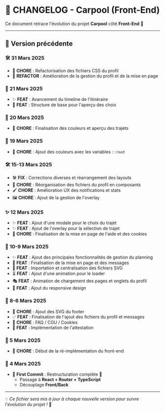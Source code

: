 # 📜 CHANGELOG - Carpool (Front-End)

Ce document retrace l'évolution du projet **Carpool** côté **Front-End** 🚀

---

## 📅 Version précédente

### 🛠️ **31 Mars 2025**

- 🔧 **CHORE** : Refactorisation des fichiers CSS du profil
- 🔄 **REFACTOR** : Amélioration de la gestion du profil et de la mise en page

### 🚀 **21 Mars 2025**

- ✨ **FEAT** : Avancement du timeline de l'itinéraire
- 📌 **FEAT** : Structure de base pour l'aperçu des choix

### 🎨 **20 Mars 2025**

- 🎨 **CHORE** : Finalisation des couleurs et aperçu des trajets

### 🎨 **19 Mars 2025**

- 🎨 **CHORE** : Ajout des couleurs avec les variables `::root`

### 🛠️ **15-13 Mars 2025**

- 🛠️ **FIX** : Corrections diverses et réarrangement des layouts
- 🔄 **CHORE** : Réorganisation des fichiers du profil en composants
- 🖌️ **CHORE** : Amélioration UX des notifications et stats
- 🖼️ **CHORE** : Ajout de la gestion de l'overlay

### ✨ **12 Mars 2025**

- ✨ **FEAT** : Ajout d'une modale pour le choix du trajet
- ✨ **FEAT** : Ajout de l'overlay pour la sélection de trajet
- 🎨 **CHORE** : Finalisation de la mise en page de l'aide et des cookies

### 📅 **10-9 Mars 2025**

- ✨ **FEAT** : Ajout des principales fonctionnalités de gestion du planning
- 🎨 **FEAT** : Finalisation de la mise en page et des messages
- 🎨 **FEAT** : Importation et centralisation des fichiers SVG
- ⏳ **FEAT** : Ajout d'une animation pour le loader
- 🎭 **FEAT** : Animation de chargement des pages et onglets du profil
- 📱 **FEAT** : Ajout du responsive design

### 🎨 **8-6 Mars 2025**

- 🎨 **CHORE** : Ajout des SVG du footer
- ✅ **FEAT** : Finalisation de l'ajout des fichiers du profil et messages
- 📝 **CHORE** : FAQ / CGU / Cookies
- 📜 **FEAT** : Implémentation de l'attestation

### 🔄 **5 Mars 2025**

- 🔄 **CHORE** : Début de la ré-implémentation du front-end

### 🚀 **4 Mars 2025**

- 🎉 **First Commit** : Restructuration complète 🚀
  - Passage à **React + Router + TypeScript**
  - Découplage **Front/Back**

---

💡 *Ce fichier sera mis à jour à chaque nouvelle version pour suivre l'évolution du projet !* 🚀
